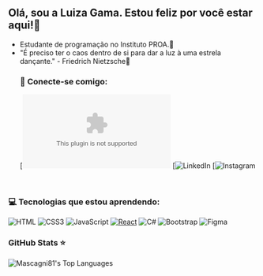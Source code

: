 ## Olá, sou a Luiza Gama. Estou feliz por você estar aqui!👋

- Estudante de programação no Instituto PROA.💙
- "É preciso ter o caos dentro de si para dar a luz à uma estrela dançante." - Friedrich Nietzsche🌟
  <br>
  ###  📧 Conecte-se comigo:
  [![Gmail](luizamgama11@gmail.com)
  [![LinkedIn](https://www.linkedin.com/in/luiza-gama-3274a1254?utm_source=share&utm_campaign=share_via&utm_content=profile&utm_medium=android_app)
  [![Instagram](https://www.instagram.com/gama.luh?igsh=MWp5ZjIxZWt3MnE1Ng==)
 <br>
 
  ### 💻  Tecnologias que estou aprendendo:

![HTML](https://img.shields.io/badge/HTML-000?style=for-the-badge&logo=html5&logoColor=30A3DC)
![CSS3](https://img.shields.io/badge/CSS-000?style=for-the-badge&logo=css3&logoColor=E94D5F)
![JavaScript](https://img.shields.io/badge/JavaScript-000?style=for-the-badge&logo=javascript&logoColor=30A3DC)
[![React](https://img.shields.io/badge/React-%2320232a.svg?logo=react&logoColor=%2361DAFB)](#)
![C#](https://img.shields.io/badge/C%23-000?style=for-the-badge&logo=c-sharp&logoColor=823085)
![Bootstrap](https://img.shields.io/badge/-boostrap-black?style=for-the-badge&logo=bootstrap&labelColor=black)
![Figma](https://img.shields.io/badge/Figma-black?style=for-the-badge&logo=figma&logoColor=E94D5F)
 <br>
### GitHub Stats ⭐

![Mascagni81's Top Languages](https://github-readme-stats.vercel.app/api/top-langs/?username=madusales&theme=midnight-purple&show_icons=true&hide_border=true&layout=compact&hide_title=true)


